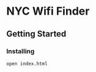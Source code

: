 # NYC Wifi Finder

## Getting Started

### Installing
```
open index.html
```

<!-- ## Responses - ### Design Choices - I chose to design the NYC Wifi Finder in a minimalist manner. I believe pieces of technology like this are usually accessed briefly by users for a very specific purpose. Creating a low amount of visual distraction between the user and task is useful in this case. Minimalist style choices were employed in this design with inspiration from Google’s material design and modernism. This can be seen from the predominantly flat UI. The color choice of black and white with a sans serif font was also inspired from aspects of modernism. ### Frameworks and Libraries - If given the choice to use frameworks and libraries to accomplish this task, I’d use the following: Node, React, Redux, Webpack, SCSS, CSS Module, Bootstrap's Reboot, Jest, and Enzyme. I would choose this stack of technologies because I am much more familiar manipulating a virtual DOM with React than I am using native javascript methods to alter HTML. Also I enjoy creating products that have the ability to easily grow and be tested with varying features. With the technologies I’ve listed, I’m confident I could accomplish such a goal. -->
